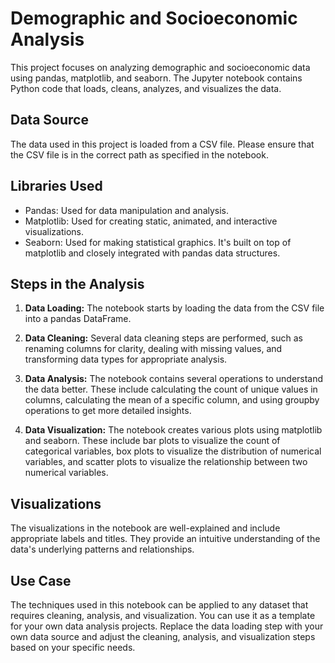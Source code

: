 # Demographic and Socioeconomic Analysis

This project focuses on analyzing demographic and socioeconomic data using pandas, matplotlib, and seaborn. The Jupyter notebook contains Python code that loads, cleans, analyzes, and visualizes the data.

## Data Source

The data used in this project is loaded from a CSV file. Please ensure that the CSV file is in the correct path as specified in the notebook.

## Libraries Used

- Pandas: Used for data manipulation and analysis.
- Matplotlib: Used for creating static, animated, and interactive visualizations.
- Seaborn: Used for making statistical graphics. It's built on top of matplotlib and closely integrated with pandas data structures.

## Steps in the Analysis

1. **Data Loading:** The notebook starts by loading the data from the CSV file into a pandas DataFrame.

2. **Data Cleaning:** Several data cleaning steps are performed, such as renaming columns for clarity, dealing with missing values, and transforming data types for appropriate analysis.

3. **Data Analysis:** The notebook contains several operations to understand the data better. These include calculating the count of unique values in columns, calculating the mean of a specific column, and using groupby operations to get more detailed insights.

4. **Data Visualization:** The notebook creates various plots using matplotlib and seaborn. These include bar plots to visualize the count of categorical variables, box plots to visualize the distribution of numerical variables, and scatter plots to visualize the relationship between two numerical variables.

## Visualizations

The visualizations in the notebook are well-explained and include appropriate labels and titles. They provide an intuitive understanding of the data's underlying patterns and relationships.

## Use Case

The techniques used in this notebook can be applied to any dataset that requires cleaning, analysis, and visualization. You can use it as a template for your own data analysis projects. Replace the data loading step with your own data source and adjust the cleaning, analysis, and visualization steps based on your specific needs.
